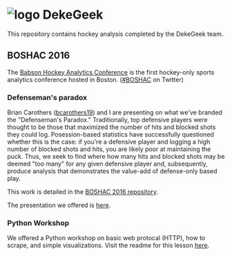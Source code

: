 # ![logo](https://raw.githubusercontent.com/josephnelson93/dekegeek/master/boshac16/assets/images/logo.png) DekeGeek

This repository contains hockey analysis completed by the DekeGeek team. 

## BOSHAC 2016

The [Babson Hockey Analytics Conference](http://statsportsconsulting.com/boshac2016/) is the first hockey-only sports analytics conference hosted in Boston. ([#BOSHAC](https://twitter.com/hashtag/BOSHAC) on Twitter)

### Defenseman's paradox

Brian Carothers ([bcarothers19](https://github.com/bcarothers19)) and I are presenting on what we've branded the "Defenseman's Paradox." Traditionally, top defensive players were thought to be those that maximized the number of hits and blocked shots they could log. Posession-based statistics have successfully questioned whether this is the case: if you're a defensive player and logging a high number of blocked shots and hits, you are likely poor at maintaining the puck. Thus, we seek to find where how many hits and blocked shots may be deemed "too many" for any given defensive player and, subsequently, produce analysis that demonstrates the value-add of defense-only based play.

This work is detailed in the [BOSHAC 2016 repository](https://github.com/josephnelson93/dekegeek/tree/master/boshac16).

The presentation we offered is [here](https://github.com/josephofiowa/dekegeek/blob/master/boshac16/assets/presentation/presentation.pdf).

### Python Workshop

We offered a Python workshop on basic web protocal (HTTP), how to scrape, and simple visualizations. Visit the readme for this lesson [here](https://github.com/josephofiowa/dekegeek/blob/master/boshac16/python-workshop.md).
